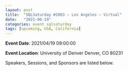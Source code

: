 ```yaml
---
layout: post
title:  "SQLSaturday #2003 – Los Angeles – Virtual"
date:   "2021-06-19"
categories: event sqlsaturday
tags: [upcoming, USA, California]
---
```

**Event Date**: 2021/04/19 09:00:00

**Event Location**:
    University of Denver
    Denver, CO 80231

Speakers, Sessions, and Sponsors are listed below.
